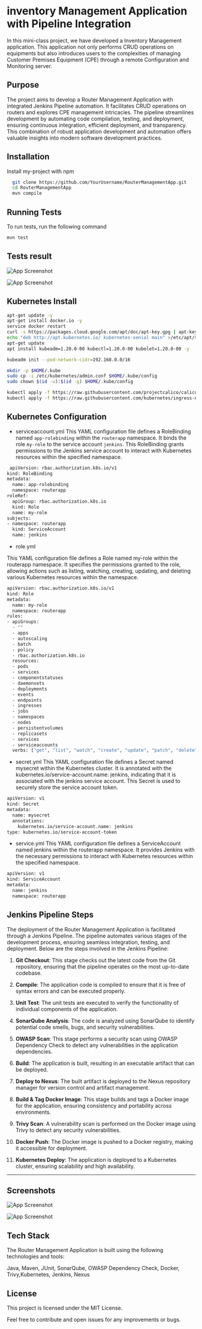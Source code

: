 
# inventory Management Application with Pipeline Integration


In this mini-class project, we have developed a Inventory Management application. This application not only performs CRUD operations on equipments but also introduces users to the complexities of managing Customer Premises Equipment (CPE) through a remote Configuration and Monitoring server.


## Purpose
The project aims to develop a Router Management Application with integrated Jenkins Pipeline automation. It facilitates CRUD operations on routers and explores CPE management intricacies. The pipeline streamlines development by automating code compilation, testing, and deployment, ensuring continuous integration, efficient deployment, and transparency. This combination of robust application development and automation offers valuable insights into modern software development practices.
## Installation

Install my-project with npm

```bash
  git clone https://github.com/YourUsername/RouterManagementApp.git
  cd RouterManagementApp
  mvn compile
```
    
## Running Tests

To run tests, run the following command

```bash
mvn test
```

## Tests result 

![App Screenshot](https://res.cloudinary.com/dxzlm2qqz/image/upload/v1709156395/Screenshot_from_2024-02-28_22-37-42_xjuq3c.png)


![App Screenshot](https://res.cloudinary.com/dxzlm2qqz/image/upload/v1709156395/Screenshot_from_2024-02-28_22-37-48_x81vnz.png)

## Kubernetes  Install 


```bash
apt-get update -y
apt-get install docker.io -y
service docker restart
curl -s https://packages.cloud.google.com/apt/doc/apt-key.gpg | apt-key add -
echo "deb http://apt.kubernetes.io/ kubernetes-xenial main" >/etc/apt/sources.list.d/kubernetes.list
apt-get update
apt install kubeadm=1.20.0-00 kubectl=1.20.0-00 kubelet=1.20.0-00 -y

kubeadm init --pod-network-cidr=192.168.0.0/16

mkdir -p $HOME/.kube
sudo cp -i /etc/kubernetes/admin.conf $HOME/.kube/config
sudo chown $(id -u):$(id -g) $HOME/.kube/config

kubectl apply -f https://raw.githubusercontent.com/projectcalico/calico/v3.25.1/manifests/calico.yaml
kubectl apply -f https://raw.githubusercontent.com/kubernetes/ingress-nginx/controller-v0.49.0/deploy/static/provider/baremetal/deploy.yaml
```

## Kubernetes Configuration

* serviceaccount.yml
This YAML configuration file defines a RoleBinding named `app-rolebinding` within the `routerapp` namespace. It binds the role `my-role` to the service account `jenkins`. This RoleBinding grants permissions to the Jenkins service account to interact with Kubernetes resources within the specified namespace.

```bash
 apiVersion: rbac.authorization.k8s.io/v1
kind: RoleBinding
metadata:
  name: app-rolebinding
  namespace: routerapp
roleRef:
  apiGroup: rbac.authorization.k8s.io
  kind: Role
  name: my-role
subjects:
- namespace: routerapp
  kind: ServiceAccount
  name: jenkins
```
* role.yml

This YAML configuration file defines a Role named my-role within the routerapp namespace. It specifies the permissions granted to the role, allowing actions such as listing, watching, creating, updating, and deleting various Kubernetes resources within the namespace.


```bash
apiVersion: rbac.authorization.k8s.io/v1
kind: Role
metadata:
  name: my-role
  namespace: routerapp
rules:
- apiGroups:
  - ""
  - apps
  - autoscaling
  - batch
  - policy
  - rbac.authorization.k8s.io
  resources:
  - pods
  - services
  - componentstatuses
  - daemonsets
  - deployments
  - events
  - endpoints
  - ingresses
  - jobs
  - namespaces
  - nodes
  - persistentvolumes
  - replicasets
  - services
  - serviceaccounts
  verbs: ["get", "list", "watch", "create", "update", "patch", "delete"]

```
* secret.yml
This YAML configuration file defines a Secret named mysecret within the Kubernetes cluster. It is annotated with the kubernetes.io/service-account.name: jenkins, indicating that it is associated with the jenkins service account. This Secret is used to securely store the service account token.
```bash
apiVersion: v1
kind: Secret
metadata:
  name: mysecret
  annotations:
    kubernetes.io/service-account.name: jenkins
type: kubernetes.io/service-account-token
```

* service.yml
This YAML configuration file defines a ServiceAccount named jenkins within the routerapp namespace. It provides Jenkins with the necessary permissions to interact with Kubernetes resources within the specified namespace.
```bash
apiVersion: v1
kind: ServiceAccount
metadata:
  name: jenkins
  namespace: routerapp

```
## Jenkins Pipeline Steps

The deployment of the Router Management Application is facilitated through a Jenkins Pipeline. The pipeline automates various stages of the development process, ensuring seamless integration, testing, and deployment. Below are the steps involved in the Jenkins Pipeline:

1. **Git Checkout**: This stage checks out the latest code from the Git repository, ensuring that the pipeline operates on the most up-to-date codebase.

2. **Compile**: The application code is compiled to ensure that it is free of syntax errors and can be executed properly.

3. **Unit Test**: The unit tests are executed to verify the functionality of individual components of the application.

4. **SonarQube Analysis**: The code is analyzed using SonarQube to identify potential code smells, bugs, and security vulnerabilities.

5. **OWASP Scan**: This stage performs a security scan using OWASP Dependency Check to detect any vulnerabilities in the application dependencies.

6. **Build**: The application is built, resulting in an executable artifact that can be deployed.

7. **Deploy to Nexus**: The built artifact is deployed to the Nexus repository manager for version control and artifact management.

8. **Build & Tag Docker Image**: This stage builds and tags a Docker image for the application, ensuring consistency and portability across environments.

9. **Trivy Scan**: A vulnerability scan is performed on the Docker image using Trivy to detect any security vulnerabilities.

10. **Docker Push**: The Docker image is pushed to a Docker registry, making it accessible for deployment.

11. **Kubernetes Deploy**: The application is deployed to a Kubernetes cluster, ensuring scalability and high availability.

---

## Screenshots

![App Screenshot](https://res.cloudinary.com/drgzrvosx/image/upload/v1744359793/image_dwdsbk.png)


![App Screenshot](https://res.cloudinary.com/drgzrvosx/image/upload/v1744359793/image_1_cfp0hn.png)


## Tech Stack

The Router Management Application is built using the following technologies and tools:

Java, Maven, JUnit, SonarQube, OWASP Dependency Check, Docker, Trivy,Kubernetes, Jenkins, Nexus

## License
This project is licensed under the MIT License.

Feel free to contribute and open issues for any improvements or bugs.
